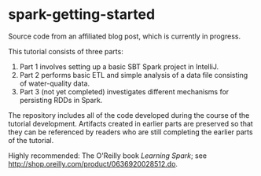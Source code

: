 # spark-getting-started
Source code from an affiliated blog post, which is currently in progress.

This tutorial consists of three parts:

1.  Part 1 involves setting up a basic SBT Spark project in IntelliJ.
2.  Part 2 performs basic ETL and simple analysis of a data file consisting of water-quality data.
3.  Part 3 (not yet completed) investigates different mechanisms for persisting RDDs in Spark.

The repository includes all of the code developed during the course of the tutorial development.  Artifacts created in earlier parts are preserved so that they can be referenced by readers who are still completing the earlier parts of the tutorial.

Highly recommended:  The O'Reilly book *Learning Spark*; see http://shop.oreilly.com/product/0636920028512.do.
